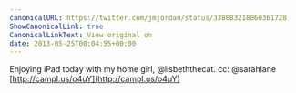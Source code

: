 ```yaml
---
canonicalURL: https://twitter.com/jmjordan/status/338083218060361728
ShowCanonicalLink: true
CanonicalLinkText: View original on
date: 2013-05-25T00:04:55+00:00
---
```

Enjoying iPad today with my home girl, @lisbeththecat. cc: @sarahlane [http://campl.us/o4uY](http://campl.us/o4uY)